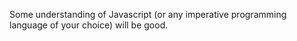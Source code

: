 Some understanding of Javascript (or any imperative programming language of your choice) will be good.
